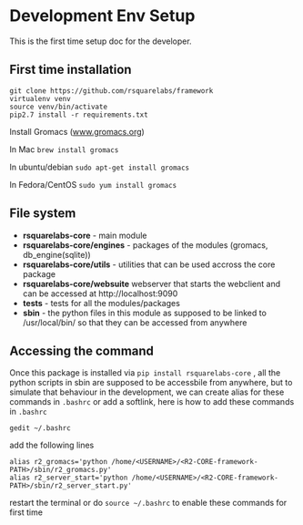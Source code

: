 # Development Env Setup


This is the first time setup doc for the developer.

## First time installation 

```
git clone https://github.com/rsquarelabs/framework
virtualenv venv
source venv/bin/activate
pip2.7 install -r requirements.txt
```

Install Gromacs (www.gromacs.org)

In Mac `brew install gromacs`

In ubuntu/debian `sudo apt-get install gromacs`

In Fedora/CentOS `sudo yum install gromacs`


## File system

- **rsquarelabs-core** - main module 
- **rsquarelabs-core/engines** - packages of the modules (gromacs, db_engine(sqlite)) 
- **rsquarelabs-core/utils** - utilities that can be used accross the core package
- **rsquarelabs-core/websuite** webserver that starts the webclient and can be accessed at http://localhost:9090
- **tests** - tests for all the modules/packages
- **sbin** - the python files in this module as supposed to be linked to /usr/local/bin/ so that they can be accessed from anywhere 



## Accessing the command

Once this package is installed via `pip install rsquarelabs-core` , all the python scripts in sbin are supposed to be accessbile from anywhere, 
but to simulate that behaviour in the development, we can create alias for these commands in `.bashrc` or add a softlink, here is how to
add these commands in `.bashrc`

`gedit ~/.bashrc`

add the following lines 

```
alias r2_gromacs='python /home/<USERNAME>/<R2-CORE-framework-PATH>/sbin/r2_gromacs.py'
alias r2_server_start='python /home/<USERNAME>/<R2-CORE-framework-PATH>/sbin/r2_server_start.py'
```

restart the terminal or do `source ~/.bashrc` to enable these commands for first time






